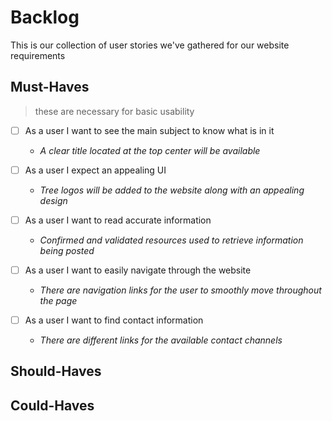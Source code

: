 # Backlog

This is our collection of user stories we've gathered for our website requirements

## Must-Haves

> these are necessary for basic usability

- [ ] As a user I want to see the main subject to know what is in it

  - _A clear title located at the top center will be available_

- [ ] As a user I expect an appealing UI

  - _Tree logos will be added to the website along with an appealing design_

- [ ] As a user I want to read accurate information

  - _Confirmed and validated resources used to retrieve information being
    posted_

- [ ] As a user I want to easily navigate through the website

  - _There are navigation links for the user to smoothly move throughout the
    page_

- [ ] As a user I want to find contact information
  - _There are different links for the available contact channels_

## Should-Haves

## Could-Haves

